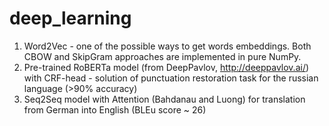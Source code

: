 # deep_learning

1) Word2Vec - one of the possible ways to get words embeddings. Both CBOW and SkipGram approaches are implemented in pure NumPy.
2) Pre-trained RoBERTa model (from DeepPavlov, http://deeppavlov.ai/) with CRF-head - solution of punctuation restoration task for the russian language (>90% accuracy)
3) Seq2Seq model with Attention (Bahdanau and Luong) for translation from German into English (BLEu score ~ 26)
